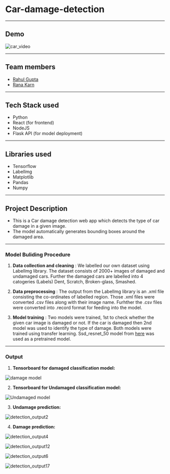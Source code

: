 # **Car-damage-detection**

---

## Demo 
![car_video](https://user-images.githubusercontent.com/63935255/189545661-c48b0296-29ea-4005-922b-969fc5c20565.gif)

---
## Team members
   - [Rahul Gupta](https://github.com/RahulGupta77)
   - [Rana Karn](https://github.com/Rkarn1125)
---
## Tech Stack used 

   - Python
   - React (for frontend)
   - NodeJS
   - Flask API (for model deployment) 
   
---
## Libraries used 
   - Tensorflow
   - LabelImg
   - Matplotlib
   - Pandas 
   - Numpy
 
---
## Project Description

   - This is a Car damage detection web app which detects the type of car damage in a given image.
   - The model automatically generates bounding boxes around the damaged area. 
   
---
### Model Buliding Procedure 

1. **Data collection and cleaning** : We labelled our own dataset using LabelImg library. The dataset consists of 2000+ images of damaged and undamaged cars. Further the damaged cars are labelled into 4 catogeries (Labels) Dent, Scratch, Broken-glass, Smashed. 

2. **Data preprocessing** : The output from the LabelImg library is an .xml file consisting the co-ordinates of labelled region. Those .xml files were converted .csv files along with their image name. Furhther the .csv files were converted into .record format for feeding into the model. 

3. **Model training** : Two models were trained, 1st to check whether the given car image is damaged or not. If the car is damaged then 2nd model was used to identify the type of damage. Both models were trained using transfer learning. Ssd_resnet_50 model from [here](https://github.com/tensorflow/models/blob/master/research/object_detection/g3doc/tf1_detection_zoo.md) was used as a pretrained model. 

--- 
### Output 

1. **Tensorboard for damaged classification model:**

![damage model](https://user-images.githubusercontent.com/63935255/189546365-558946c2-3d63-41c8-afda-dfbdea69f7f5.png)

2. **Tensorboard for Undamaged classification model:**

![Undamaged model](https://user-images.githubusercontent.com/63935255/189546401-ff8de498-d185-436a-abcf-fec0a4543e1c.png)

3. **Undamage prediction:**

![detection_output2](https://user-images.githubusercontent.com/63935255/189546488-97b29041-c33c-4397-b29f-3a8886c00662.png)

4. **Damage prediction:**

![detection_output4](https://user-images.githubusercontent.com/63935255/189546594-cace959c-8f8a-402e-8081-f8e238a7df1c.png)

![detection_output12](https://user-images.githubusercontent.com/63935255/189546604-7df738dc-a25f-43cc-8bd2-54357d934380.png)

![detection_output6](https://user-images.githubusercontent.com/63935255/189546618-e34a723b-ae82-4ece-805f-41a195817de0.png)

![detection_output17](https://user-images.githubusercontent.com/63935255/189546631-a1f72939-321f-4fed-82e5-b0aa9d95293c.png)





